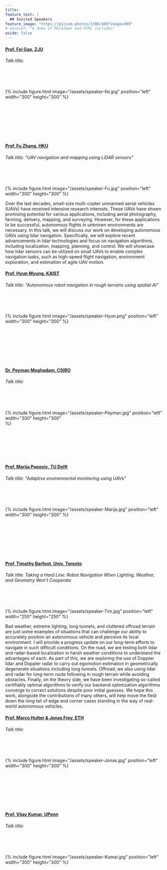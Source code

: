```yaml
---
title:
feature_text: | 
  ## Invited Speakers
feature_image: "https://picsum.photos/1300/400?image=989"
# excerpt: "A demo of Markdown and HTML includes"
aside: false
---
```


#### [Prof. Fei Gao, ZJU](http://zju-fast.com/fei-gao/)
###### Talk title: 
######  
{% include figure.html image="/assets/speaker-fei.jpg" position="left" width="300" height="300" %}
                                                                                                                                                                                                                                                                                                                                                                                                                                                                                                                                                                                                                                                                                                                                                                                                                                                                                                

#### [Prof. Fu Zhang, HKU](https://mars.hku.hk/people.html)
###### Talk title: "UAV navigation and mapping using LiDAR sensors"
######  
{% include figure.html image="/assets/speaker-Fu.jpg" position="left" width="300" height="300" %}

Over the last decades, small-size multi-copter unmanned aerial vehicles (UAVs) have received intensive research interests. These UAVs have shown promising potential for various applications, including aerial photography, farming, delivery, mapping, and surveying. However, for these applications to be successful, autonomous flights in unknown environments are necessary. In this talk, we will discuss our work on developing autonomous UAVs using lidar navigation. Specifically, we will explore recent advancements in lidar technologies and focus on navigation algorithms, including localization, mapping, planning, and control. We will showcase how lidar sensors can be utilized on small UAVs to enable complex navigation tasks, such as high-speed flight navigation, environment exploration, and estimation of agile UAV motion.
  

#### [Prof. Hyun Myung, KAIST](https://urobot.kaist.ac.kr/url_teams/prof-hyunmyung/)
###### Talk title: "Autonomous robot navigation in rough terrains using spatial AI"
######  
{% include figure.html image="/assets/speaker-Hyun.png" position="left" width="300" height="300" %}
                                                                                                                                                                                                                                                                                                                                                                                                                                                                                                                                                                                                                                                                                                                                                                                                                                                                                                

#### [Dr. Peyman Moghadam, CSIRO](https://people.csiro.au/m/p/peyman-moghadam)
###### Talk title:
######  
{% include figure.html image="/assets/speaker-Peyman.jpg" position="left" width="300" height="300" %}                                                                                                                                                                                                                                                                                                                                                                                                                                                                                                                                                                                                                                                                                                                                                                                                                                                                                                


#### [Prof. Marija Popovic, TU Delft](https://www.google.com/url?sa=t&source=web&rct=j&opi=89978449&url=https://www.tudelft.nl/en/staff/m.popovic%3FcHash%3D9c4e89537f3df185c588b06c8bece9d2&ved=2ahUKEwi-joG9u9OFAxVBi_0HHftACokQFnoECBYQAQ&usg=AOvVaw39JOwPLT8W0XaUNgMO-zJa)
###### Talk title: "Adaptive environmental monitoring using UAVs"
######  
{% include figure.html image="/assets/speaker-Marija.jpg" position="left" width="300" height="300" %}
                                                                                                                                                                                                                                                                                                                                                                                                                                                                                                                                                                                                                                                                                                                                                                                                                                                                                                


#### [Prof. Timothy Barfoot, Univ. Toronto](http://asrl.utias.utoronto.ca/~tdb/)
###### Talk title: Taking a Hard Line:  Robot Navigation When Lighting, Weather, and Geometry Won’t Cooperate
######  
{% include figure.html image="/assets/speaker-Tim.jpg" position="left" width="250" height="250" %}

Bad weather, extreme lighting, long tunnels, and cluttered offroad terrain are just some examples of situations that can challenge our ability to accurately position an autonomous vehicle and perceive its local environment.  I will provide a progress update on our long-term efforts to navigate in such difficult conditions.  On the road, we are testing both lidar and radar-based localization in harsh weather conditions to understand the advantages of each.  As part of this, we are exploring the use of Doppler lidar and Doppler radar to carry out egomotion estimation in geometrically degenerate situations including long tunnels.   Offroad, we also using lidar and radar for long-term route following in rough terrain while avoiding obstacles.  Finally, on the theory side, we have been investigating so-called certifiably optimal algorithms to verify our backend optimization algorithms converge to correct solutions despite poor initial guesses.  We hope this work, alongside the contributions of many others, will help move the field down the long tail of edge and corner cases standing in the way of real-world autonomous vehicles.


#### [Prof. Marco Hutter & Jonas Frey, ETH](https://rsl.ethz.ch/the-lab/people.html)
###### Talk title:
######  
{% include figure.html image="/assets/speaker-Jonas.jpg" position="left" width="300" height="300" %}
                                                                                                                                                                                                                                                                                                                                                                                                                                                                                                                                                                                                                                                                                                                                                                                                                                                                                                


#### [Prof. Vijay Kumar, UPenn](https://www.kumarrobotics.org/dr-vijay-kumar/)
###### Talk title:
######  
{% include figure.html image="/assets/speaker-Kumar.jpg" position="left" width="300" height="300" %}